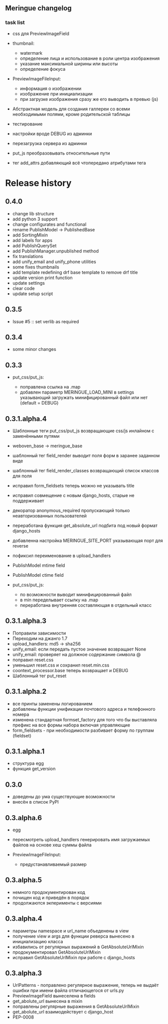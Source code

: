## Meringue changelog

### task list

* css для PreviewImageField
* thumbnail:

  - watermark
  - определение лица и использование в роли центра изображения
  - указание максимальной ширины или высоты
  - определение фокуса

* PreviewImageFileInput:

  - информация о изображении
  - изображение при инициализации
  - при загрузке изображения сразу же его выводить в превью (js)

* Абстрактная модель для создания галлереи со всеми необходимыми полями, кроме родительской таблицы
* тестирование
* настройки вроде DEBUG из админки
* перезагрузка сервера из админки
* put_js преобразовывать относительные пути
* тег add_attrs добавляющий всё чтопередано атрибутами тега


# Release history


## 0.4.0

* change lib structure
* add python 3 support
* change configurates and functional
* rename PublishModel -> PublishedBase
* add SortingMixin
* add labels for apps
* add PublishQuerySet
* add PublishManager.unpublished method
* fix translations
* add unify_email and unify_phone utilities
* some fixes thumbnails
* add template redefining drf base template to remove drf title
* update version print function
* update settings
* clear code
* update setup script


## 0.3.5

* Issue #5 :: set verlib as required


## 0.3.4

* some minor changes


## 0.3.3

* put_css/put_js:

  - поправлена ссылка на .map
  - добавлен параметр MERINGUE_LOAD_MINI в settings указывающий загружать минифицированный файл или нет (default = DEBUG)


## 0.3.1.alpha.4

* Шаблонные теги put_css/put_js возвращающие css/js инлайном с заменёнными путями
* weboven_base -> meringue_base
* шаблонный тег field_render выводит поля форм в заранее заданном виде
* шаблонный тег field_render_classes возвращающий список классов для поля
* исправил form_fieldsets теперь можно не указывать title
* исправил совмещение с новым django_hosts, старые не поддерживает
* декоратор anonymous_required пропускающий только неавторизованных пользователей
* переработана функция get_absolute_url подбита под новый формат django_hosts
* добавленна настройка MERINGUE_SITE_PORT указывающая порт для reverse
* пофиксил переименование в upload_handlers
* PublishModel mtime field
* PublishModel ctime field
* put_css/put_js:

  - по возможности выводит минифицированный файл
  - в min переделывает ссылку на .map
  - переработана внутренняя составляющая в отдельный класс


## 0.3.1.alpha.3

* Поправили зависимости
* Переходим на джанго 1.7
* upload_handlers: md5 -> sha256
* unify_email: если передать пустое значение возвращает None
* unify_email: проверяет на должное содержание символа @
* поправил reset.css
* уменьшил reset.css и сохранил reset.min.css
* coontext_processor.base теперь возвращает и DEBUG
* Шаблонный тег put_reset


## 0.3.1.alpha.2

* все принты заменены логированием
* добавлены функции унификации почтового адреса и телефонного номера
* изменена стандартная formset_factory для того что бы выставляла префикс на все формы набора включая управляющие
* form_fieldsets - при необходимости разбивает форму по группам (fieldset)


## 0.3.1.alpha.1

* структура egg
* функция get_version


## 0.3.0

* доведены до ума существующие возможности
* внесён в список PyPI


## 0.3.alpha.6

* egg
* пересмотреть upload_handlers генерировать имя загружаемых файлов на основе хеш суммы файла
* PreviewImageFileInput:

  - предустанавливаемый размер


## 0.3.alpha.5

* немного продокументирован код
* почищен код и приведён в порядок
* продолжаются экперименты с версиями


## 0.3.alpha.4

* параметры namespace и url_name объеденены в view
* получение view и args для функции реверса вынесено в инициализацию класса
* избавились от регулярных выражений в GetAbsoluteUrlMixin
* продокументировал GetAbsoluteUrlMixin
* исправил GetAbsoluteUrlMixin при работе с django_hosts


## 0.3.alpha.3

* UrlPatterns - поправлено регулярное выражение, теперь не выдаёт ошибки при имени файла отличающегося от urls.py
* PreviewImageField вынеселена в fields
* get_abolute_url вынесена в mixin
* поправлены регулярные выражения в GetAbsoluteUrlMixin
* get_abolute_url взаимодействует с django_host
* PEP-0008
